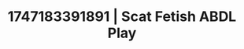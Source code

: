 ---
categories:
- Threesome action
- Coworker crush
- Dirty whispers
- Self-pleasure
- AI girlfriend fantasy
image: /assets/images/1747183391891.jpg
layout: post
seo:
  description: Featured content with artistic ABDL Play, Scat Fetish. HD images available.
  keywords: ABDL Play, Scat Fetish
  og_image: /assets/images/1747183391891.jpg
  schema_type: VisualArtwork
tags:
- ABDL Play
- '#1747183391891'
- Scat Fetish
title: 1747183391891 | Scat Fetish ABDL Play
---